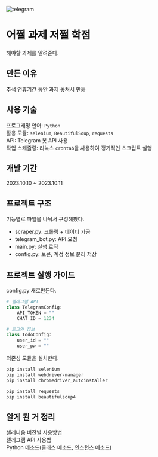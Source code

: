 ![telegram](https://github.com/overwell24/assignment-reminder/assets/129687688/d7b8e452-7a1d-4209-8bc1-705b4b80747d)
# 어쩔 과제 저쩔 학점
해야할 과제를 알려준다.

## 만든 이유
추석 연휴기간 동안 과제 놓쳐서 만듦

## 사용 기술
프로그래밍 언어: `Python` <br>
활용 모듈: `selenium`, `BeautifulSoup`, `requests` <br>
API: Telegram 봇 API 사용 <br>
작업 스케줄링: 리눅스 `crontab`을 사용하여 정기적인 스크립트 실행<br>

## 개발 기간
2023.10.10 ~ 2023.10.11

## 프로젝트 구조
기능별로 파일을 나눠서 구성해봤다. <br>

- scraper.py: 크롤링 + 데이터 가공
- telegram_bot.py: API 요청
- main.py: 실행 로직
- config.py: 토큰, 계정 정보 분리 저장

## 프로젝트 실행 가이드
config.py 새로만든다.

```python
# 텔레그램 API
class TelegramConfig:
    API_TOKEN = ""
    CHAT_ID = 1234

# 로그인 정보
class TodoConfig:
    user_id = ""
    user_pw = ""
```

의존성 모듈을 설치한다.

```bash
pip install selenium
pip install webdriver-manager
pip install chromedriver_autoinstaller

pip install requests
pip install beautifulsoup4
```

## 알게 된 거 정리

셀레니움 버전별 사용방법 <br>
텔레그램 API 사용법 <br>
Python 메소드(클래스 메소드, 인스턴스 메소드)
